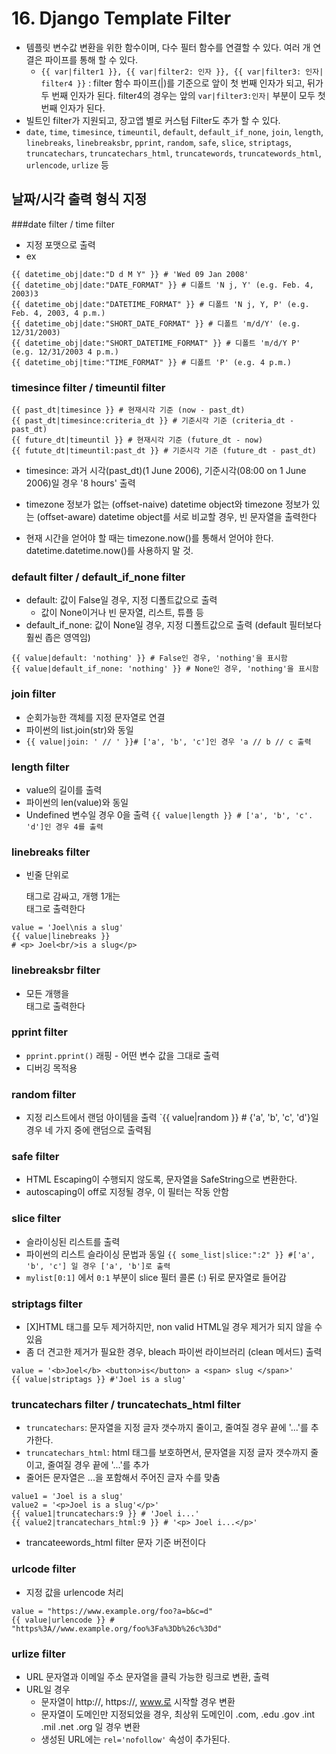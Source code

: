 # 16. Django Template Filter

- 템플릿 변수값 변환을 위한 함수이며, 다수 필터 함수를 연결할 수 있다. 여러 개 연결은 파이프를 통해 할 수 있다. 
	- `{{ var|filter1 }}, {{ var|filter2: 인자 }}, {{ var|filter3: 인자| filter4 }}` : filter 함수 파이프(|)를 기준으로 앞이 첫 번째 인자가 되고, 뒤가 두 번째 인자가 된다. filter4의 경우는 앞의 `var|filter3:인자|` 부분이 모두 첫 번째 인자가 된다.
- 빌트인 filter가 지원되고, 장고앱 별로 커스텀 Filter도 추가 할 수 있다.
- `date`, `time`, `timesince`, `timeuntil`, `default`, `default_if_none`, `join`, `length`, `linebreaks`, `linebreaksbr`, `pprint`, `random`, `safe`, `slice`, `striptags`, `truncatechars`, `truncatechars_html`, `truncatewords`, `truncatewords_html`, `urlencode`, `urlize` 등

## 날짜/시각 출력 형식 지정
###date filter / time filter
- 지정 포맷으로 출력
- ex
```
{{ datetime_obj|date:"D d M Y" }} # 'Wed 09 Jan 2008'
{{ datetime_obj|date:"DATE_FORMAT" }} # 디폴트 'N j, Y' (e.g. Feb. 4, 2003)3
{{ datetime_obj|date:"DATETIME_FORMAT" }} # 디폴트 'N j, Y, P' (e.g. Feb. 4, 2003, 4 p.m.)
{{ datetime_obj|date:"SHORT_DATE_FORMAT" }} # 디폴트 'm/d/Y' (e.g. 12/31/2003)
{{ datetime_obj|date:"SHORT_DATETIME_FORMAT" }} # 디폴트 'm/d/Y P' (e.g. 12/31/2003 4 p.m.)
{{ datetime_obj|time:"TIME_FORMAT" }} # 디폴트 'P' (e.g. 4 p.m.)
```

### timesince filter / timeuntil filter

```
{{ past_dt|timesince }} # 현재시각 기준 (now - past_dt)
{{ past_dt|timesince:criteria_dt }} # 기준시각 기준 (criteria_dt - past_dt)
{{ future_dt|timeuntil }} # 현재시각 기준 (future_dt - now)
{{ futute_dt|timeuntil:past_dt }} # 기준시각 기준 (future_dt - past_dt)
```

- timesince: 과거 시각(past_dt)(1 June 2006), 기준시각(08:00 on 1 June 2006)일 경우 '8 hours' 출력
- timezone 정보가 없는 (offset-naive) datetime object와 timezone 정보가 있는 (offset-aware) datetime object를 서로 비교할 경우, 빈 문자열을 출력한다

- 현재 시간을 얻어야 할 때는 timezone.now()를 통해서 얻어야 한다. datetime.datetime.now()를 사용하지 말 것.

### default filter / default_if_none filter
- default: 값이 False일 경우, 지정 디폴트값으로 출력
	- 값이 None이거나 빈 문자열, 리스트, 튜플 등
- default_if_none: 값이 None일 경우, 지정 디폴트값으로 출력 (default 필터보다 훨씬 좁은 영역임)
```
{{ value|default: 'nothing' }} # False인 경우, 'nothing'을 표시함
{{ value|default_if_none: 'nothing' }} # None인 경우, 'nothing'을 표시함
```

### join filter
- 순회가능한 객체를 지정 문자열로 연결
- 파이썬의 list.join(str)와 동일
- `{{ value|join: ' // ' }}# ['a', 'b', 'c']인 경우 'a // b // c 출력`

### length filter
- value의 길이를 출력
- 파이썬의 len(value)와 동일
- Undefined 변수일 경우 0을 출력
`{{ value|length }} # ['a', 'b', 'c'. 'd']인 경우 4를 출력`

### linebreaks filter
- 빈줄 단위로 <p> 태그로 감싸고, 개행 1개는 <br>태그로 출력한다
```
value = 'Joel\nis a slug'
{{ value|linebreaks }}
# <p> Joel<br/>is a slug</p>
```

### linebreaksbr filter
- 모든 개행을 <br/> 태그로 출력한다

### pprint filter
- `pprint.pprint()` 래핑 - 어떤 변수 값을 그대로 출력
- 디버깅 목적용

### random filter
- 지정 리스트에서 랜덤 아이템을 출력
`{{ value|random }} # {'a', 'b', 'c', 'd'}일 경우 네 가지 중에 랜덤으로 출력됨

### safe filter
- HTML Escaping이 수행되지 않도록, 문자열을 SafeString으로 변환한다.
- autoscaping이 off로 지정될 경우, 이 필터는 작동 안함

### slice filter
- 슬라이싱된 리스트를 출력
- 파이썬의 리스트 슬라이싱 문법과 동일
`{{ some_list|slice:":2" }} #['a', 'b', 'c'] 일 경우 ['a', 'b']로 출력`
- `mylist[0:1]` 에서 `0:1` 부분이 slice 필터 콜론 (:) 뒤로 문자열로 들어감

### striptags filter
- [X]HTML 태그를 모두 제거하지만, non valid HTML일 경우 제거가 되지 않을 수 있음
- 좀 더 견고한 제거가 필요한 경우, bleach 파이썬 라이브러리 (clean 메서드) 출력

```
value = '<b>Joel</b> <button>is</button> a <span> slug </span>'
{{ value|striptags }} #'Joel is a slug'
```

### truncatechars filter / truncatechats_html filter
- `truncatechars`: 문자열을 지정 글자 갯수까지 줄이고, 줄여질 경우 끝에 '...'를 추가한다.
- `truncatechars_html`: html 태그를 보호하면서, 문자열을 지정 글자 갯수까지 줄이고, 줄여질 경우 끝에 '...'를 추가
- 줄어든 문자열은 ...을 포함해서 주어진 글자 수를 맞춤
```
value1 = 'Joel is a slug'
value2 = '<p>Joel is a slug'</p>'
{{ value1|truncatechars:9 }} # 'Joel i...'
{{ value2|trancatechars_html:9 }} # '<p> Joel i...</p>'
```

- trancateewords_html filter 문자 기준 버전이다

### urlcode filter
- 지정 값을 urlencode 처리
```
value = "https://www.example.org/foo?a=b&c=d"
{{ value|urlencode }} # "https%3A//www.example.org/foo%3Fa%3Db%26c%3Dd"
```

### urlize filter
- URL 문자열과 이메일 주소 문자열을 클릭 가능한 링크로 변환, 출력
- URL일 경우
	- 문자열이 http://, https://, www.로 시작할 경우 변환
	- 문자열이 도메인만 지정되었을 경우, 최상위 도메인이 .com, .edu .gov .int .mil .net .org 일 경우 변환
	- 생성된 URL에는 `rel='nofollow'` 속성이 추가된다.


